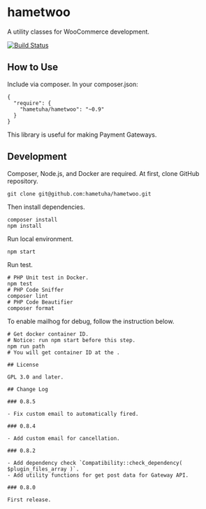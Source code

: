 # hametwoo

A utility classes for WooCommerce development.

[![Build Status](https://travis-ci.org/hametuha/hametwoo.svg)](https://travis-ci.org/hametuha/hametwoo)

## How to Use

Include via composer. In your composer.json:

```
{
  "require": {
    "hametuha/hametwoo": "~0.9"
  }
}
```

This library is useful for making Payment Gateways.

## Development

Composer, Node.js, and Docker are required. At first, clone GitHub repository.

```
git clone git@github.com:hametuha/hametwoo.git
```

Then install dependencies.

```
composer install
npm install
```

Run local environment.

```
npm start
```

Run test.

```
# PHP Unit test in Docker.
npm test
# PHP Code Sniffer
composer lint
# PHP Code Beautifier
composer format
```

To enable mailhog for debug, follow the instruction below.

```
# Get docker container ID.
# Notice: run npm start before this step.
npm run path
# You will get container ID at the .

## License

GPL 3.0 and later.

## Change Log

### 0.8.5

- Fix custom email to automatically fired.

### 0.8.4

- Add custom email for cancellation.

### 0.8.2

- Add dependency check `Compatibility::check_dependency( $plugin_files_array )`.
- Add utility functions for get post data for Gateway API.

### 0.8.0

First release.
